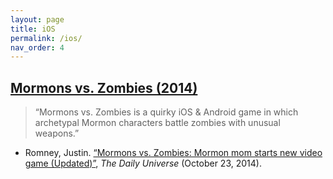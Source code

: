 ```yaml
---
layout: page
title: iOS
permalink: /ios/
nav_order: 4
---
```


## [Mormons vs. Zombies (2014)](https://www.facebook.com/MormonsvsZombies)<a name="mormons-vs-zombie"></a>

> “Mormons vs. Zombies is a quirky iOS & Android game in which archetypal Mormon characters battle zombies with unusual weapons.”

- Romney, Justin. [“Mormons vs. Zombies: Mormon mom starts new video game (Updated)”](http://universe.byu.edu/2014/10/23/mormons-vs-zombies/), _The Daily Universe_ (October 23, 2014).
